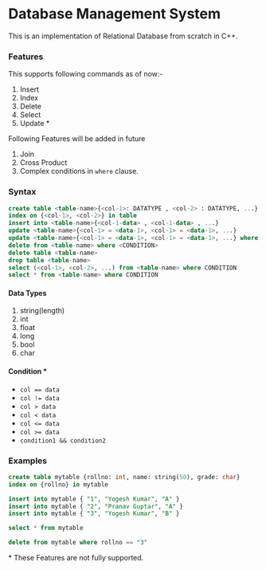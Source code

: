 # Database Management System

This is an implementation of Relational Database from scratch in C++.

### Features
This supports following commands as of now:-
1. Insert
2. Index
3. Delete
4. Select
5. Update *

Following Features will be added in future
1. Join
2. Cross Product
3. Complex conditions in `where` clause.

### Syntax

~~~~sql
create table <table-name>{<col-1>: DATATYPE , <col-2> : DATATYPE, ...}
index on {<col-1>, <col-2>} in table
insert into <table-name>{<col-1-data> , <col-1-data> , ...}
update <table-name>{<col-1> = <data-1>, <col-1> = <data-1>, ...}
update <table-name>{<col-1> = <data-1>, <col-1> = <data-1>, ...} where CONDITION
delete from <table-name> where <CONDITION>
delete table <table-name>
drop table <table-name>
select (<col-1>, <col-2>, ...) from <table-name> where CONDITION
select * from <table-name> where CONDITION
~~~~
 
 
 #### Data Types
 1. string(length)
 2. int
 3. float
 4. long
 5. bool
 6. char
 
 #### Condition *
 *  `col == data`
 *  `col != data`
 *  `col > data`
 *  `col < data`
 *  `col <= data`
 *  `col >= data`
 *  `condition1 && condition2`
 
 ### Examples
~~~~sql
create table mytable {rollno: int, name: string(50), grade: char}
index on {rollno} in mytable

insert into mytable { "1", "Yogesh Kumar", "A" }
insert into mytable { "2", "Pranav Guptar", "A" }
insert into mytable { "3", "Yogesh Kumar", "B" }

select * from mytable

delete from mytable where rollno == "3"
~~~~

\* These Features are not fully supported.
